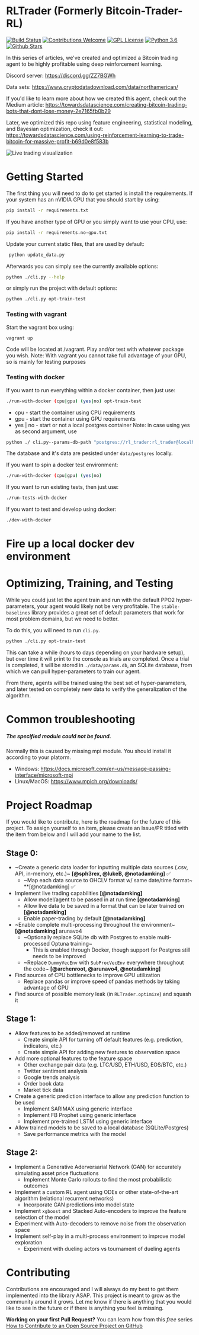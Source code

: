 # RLTrader (Formerly Bitcoin-Trader-RL)

[![Build Status](https://travis-ci.org/notadamking/RLTrader.svg?branch=master)](https://travis-ci.org/notadamking/RLTrader)
[![Contributions Welcome](https://img.shields.io/badge/contributions-welcome-brightgreen.svg)](http://makeapullrequest.com)
[![GPL License](https://img.shields.io/github/license/notadamking/RLTrader.svg?color=brightgreen)](https://opensource.org/licenses/GPL-3.0/)
[![Python 3.6](https://img.shields.io/badge/python-3.6-blue.svg)](https://www.python.org/downloads/release/python-360/)
[![Github Stars](https://img.shields.io/github/stars/notadamking/RLTrader.svg)](https://github.com/notadamking/RLTrader)

In this series of articles, we've created and optimized a Bitcoin trading agent to be highly profitable using deep reinforcement learning.

Discord server: https://discord.gg/ZZ7BGWh

Data sets: https://www.cryptodatadownload.com/data/northamerican/

If you'd like to learn more about how we created this agent, check out the Medium article: https://towardsdatascience.com/creating-bitcoin-trading-bots-that-dont-lose-money-2e7165fb0b29

Later, we optimized this repo using feature engineering, statistical modeling, and Bayesian optimization, check it out:
https://towardsdatascience.com/using-reinforcement-learning-to-trade-bitcoin-for-massive-profit-b69d0e8f583b

![Live trading visualization](https://github.com/notadamking/RLTrader/blob/master/visualization.gif)

# Getting Started

The first thing you will need to do to get started is install the requirements. If your system has an nVIDIA GPU that you should start by using:

```bash
pip install -r requirements.txt
```

If you have another type of GPU or you simply want to use your CPU, use:

```bash
pip install -r requirements.no-gpu.txt
```

Update your current static files, that are used by default:
```bash
 python update_data.py
 ```

Afterwards you can simply see the currently available options:

```bash
python ./cli.py --help
```

or simply run the project with default options:

```bash
python ./cli.py opt-train-test
```

### Testing with vagrant

Start the vagrant box using:
```bash
vagrant up
```

Code will be located at /vagrant. Play and/or test with whatever package you wish.
Note: With vagrant you cannot take full advantage of your GPU, so is mainly for testing purposes


### Testing with docker

If you want to run everything within a docker container, then just use:
```bash
./run-with-docker (cpu|gpu) (yes|no) opt-train-test
```
- cpu - start the container using CPU requirements
- gpu - start the container using GPU requirements
- yes | no - start or not a local postgres container
Note: in case using yes as second argument, use 

```bash
python ./ cli.py--params-db-path "postgres://rl_trader:rl_trader@localhost" opt-train-test
```

The database and it's data are pesisted under `data/postgres` locally.

If you want to spin a docker test environment:
```bash
./run-with-docker (cpu|gpu) (yes|no)
```

If you want to run existing tests, then just use:
```bash
./run-tests-with-docker
```

If you want to test and develop using docker:
```bash
./dev-with-docker
```

# Fire up a local docker dev environment

# Optimizing, Training, and Testing

While you could just let the agent train and run with the default PPO2 hyper-parameters, your agent would likely not be very profitable. The `stable-baselines` library provides a great set of default parameters that work for most problem domains, but we need to better.

To do this, you will need to run `cli.py`.

```bash
python ./cli.py opt-train-test
```

This can take a while (hours to days depending on your hardware setup), but over time it will print to the console as trials are completed. Once a trial is completed, it will be stored in `./data/params.db`, an SQLite database, from which we can pull hyper-parameters to train our agent.

From there, agents will be trained using the best set of hyper-parameters, and later tested on completely new data to verify the generalization of the algorithm.

# Common troubleshooting

##### The specified module could not be found.
Normally this is caused by missing mpi module. You should install it according to your platorm.
- Windows: https://docs.microsoft.com/en-us/message-passing-interface/microsoft-mpi
- Linux/MacOS: https://www.mpich.org/downloads/

# Project Roadmap

If you would like to contribute, here is the roadmap for the future of this project. To assign yourself to an item, please create an Issue/PR titled with the item from below and I will add your name to the list.

## Stage 0:

- ~Create a generic data loader for inputting multiple data sources (.csv, API, in-memory, etc.)~ **[@sph3rex, @lukeB, @notadamking]** :white_check_mark:
  - ~Map each data source to OHCLV format w/ same date/time format~ \*\*[@notadamking] :white_check_mark:
- Implement live trading capabilities **[@notadamking]**
  - Allow model/agent to be passed in at run time **[@notadamking]**
  - Allow live data to be saved in a format that can be later trained on **[@notadamking]**
  - Enable paper-trading by default **[@notadamking]**
- ~Enable complete multi-processing throughout the environment~  **[@notadamking]** arunavo4
  - ~Optionally replace SQLite db with Postgres to enable multi-processed Optuna training~
    - This is enabled through Docker, though support for Postgres still needs to be improved
  - ~Replace `DummyVecEnv` with `SubProcVecEnv` everywhere throughout the code~ **[@archenroot, @arunavo4, @notadamking]**
- Find sources of CPU bottlenecks to improve GPU utilization
  - Replace pandas or improve speed of pandas methods by taking advantage of GPU
- Find source of possible memory leak (in `RLTrader.optimize`) and squash it

## Stage 1:
- Allow features to be added/removed at runtime
  - Create simple API for turning off default features (e.g. prediction, indicators, etc.)
  - Create simple API for adding new features to observation space
- Add more optional features to the feature space
  - Other exchange pair data (e.g. LTC/USD, ETH/USD, EOS/BTC, etc.)
  - Twitter sentiment analysis
  - Google trends analysis
  - Order book data
  - Market tick data
- Create a generic prediction interface to allow any prediction function to be used
  - Implement SARIMAX using generic interface
  - Implement FB Prophet using generic interface
  - Implement pre-trained LSTM using generic interface
- Allow trained models to be saved to a local database (SQLite/Postgres)
  - Save performance metrics with the model

## Stage 2:

- Implement a Generative Aderversarial Network (GAN) for accurately simulating asset price fluctuations
  - Implement Monte Carlo rollouts to find the most probabilistic outcomes
- Implement a custom RL agent using ODEs or other state-of-the-art algorithm (relational recurrent networks)
  - Incorporate GAN predictions into model state
- Implement `xgboost` and Stacked Auto-encoders to improve the feature selection of the model
- Experiment with Auto-decoders to remove noise from the observation space
- Implement self-play in a multi-process environment to improve model exploration
  - Experiment with dueling actors vs tournament of dueling agents

# Contributing

Contributions are encouraged and I will always do my best to get them implemented into the library ASAP. This project is meant to grow as the community around it grows. Let me know if there is anything that you would like to see in the future or if there is anything you feel is missing.

**Working on your first Pull Request?** You can learn how from this *free* series [How to Contribute to an Open Source Project on GitHub](https://egghead.io/series/how-to-contribute-to-an-open-source-project-on-github)
